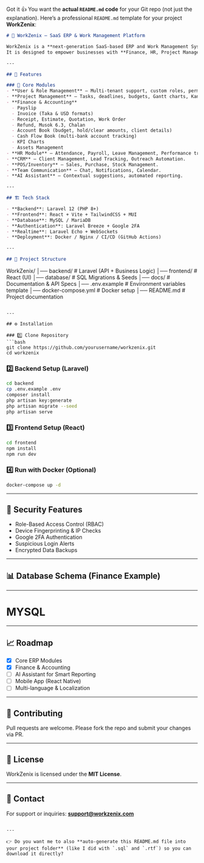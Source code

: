 Got it 👍 You want the **actual `README.md` code** for your Git repo (not just the explanation).
Here’s a professional `README.md` template for your project **WorkZenix**:

```markdown
# 🚀 WorkZenix – SaaS ERP & Work Management Platform

WorkZenix is a **next-generation SaaS-based ERP and Work Management System** built with **Laravel + React**.  
It is designed to empower businesses with **Finance, HR, Project Management, CRM, POS, Inventory, and AI-powered features** – all in one platform.

---

## 📌 Features

### 🔑 Core Modules
- **User & Role Management** – Multi-tenant support, custom roles, permissions.
- **Project Management** – Tasks, deadlines, budgets, Gantt charts, Kanban boards.
- **Finance & Accounting**  
  - Payslip  
  - Invoice (Taka & USD formats)  
  - Receipt, Estimate, Quotation, Work Order  
  - Refund, Musok 6.3, Chalan  
  - Account Book (budget, hold/clear amounts, client details)  
  - Cash Flow Book (multi-bank account tracking)  
  - KPI Charts  
  - Assets Management  
- **HR Module** – Attendance, Payroll, Leave Management, Performance tracking.
- **CRM** – Client Management, Lead Tracking, Outreach Automation.
- **POS/Inventory** – Sales, Purchase, Stock Management.
- **Team Communication** – Chat, Notifications, Calendar.
- **AI Assistant** – Contextual suggestions, automated reporting.

---

## 🏗️ Tech Stack

- **Backend**: Laravel 12 (PHP 8+)
- **Frontend**: React + Vite + TailwindCSS + MUI
- **Database**: MySQL / MariaDB
- **Authentication**: Laravel Breeze + Google 2FA
- **Realtime**: Laravel Echo + WebSockets
- **Deployment**: Docker / Nginx / CI/CD (GitHub Actions)

---

## 📂 Project Structure

```

WorkZenix/
│── backend/              # Laravel (API + Business Logic)
│── frontend/             # React (UI)
│── database/             # SQL Migrations & Seeds
│── docs/                 # Documentation & API Specs
│── .env.example          # Environment variables template
│── docker-compose.yml    # Docker setup
│── README.md             # Project documentation

````

---

## ⚙️ Installation

### 1️⃣ Clone Repository
```bash
git clone https://github.com/yourusername/workzenix.git
cd workzenix
````

### 2️⃣ Backend Setup (Laravel)

```bash
cd backend
cp .env.example .env
composer install
php artisan key:generate
php artisan migrate --seed
php artisan serve
```

### 3️⃣ Frontend Setup (React)

```bash
cd frontend
npm install
npm run dev
```

### 4️⃣ Run with Docker (Optional)

```bash
docker-compose up -d
```

---

## 🔐 Security Features

* Role-Based Access Control (RBAC)
* Device Fingerprinting & IP Checks
* Google 2FA Authentication
* Suspicious Login Alerts
* Encrypted Data Backups

---

## 📊 Database Schema (Finance Example)

---
# MYSQL

---

## 📈 Roadmap

* [x] Core ERP Modules
* [x] Finance & Accounting
* [ ] AI Assistant for Smart Reporting
* [ ] Mobile App (React Native)
* [ ] Multi-language & Localization

---

## 👥 Contributing

Pull requests are welcome. Please fork the repo and submit your changes via PR.

---

## 📜 License

WorkZenix is licensed under the **MIT License**.

---

## 📧 Contact

For support or inquiries: **[support@workzenix.com](mailto:support@workzenix.com)**

```

---

👉 Do you want me to also **auto-generate this README.md file into your project folder** (like I did with `.sql` and `.rtf`) so you can download it directly?
```
